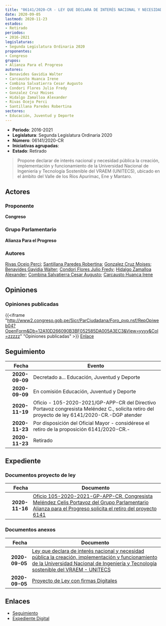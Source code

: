 ```yaml
---
title: "06141/2020-CR - LEY QUE DECLARA DE INTERÉS NACIONAL Y NECESIDAD PÚBLICA LA CREACIÓN, IMPLEMENTACIÓN Y FUNCIONAMIENTO DE LA UNIVERSIDAD NACIONAL DE INGENIERÍA Y TECNOLOGÍA SOSTENIBLE DEL VRAEM-UNITECS"
date: 2020-09-05
lastmod: 2020-11-23
estados:
- Retirado
periodos:
- 2016-2021
legislaturas:
- Segunda Legislatura Ordinaria 2020
proponentes:
- Congreso
grupos:
- Alianza Para el Progreso
autores:
- Benavides Gavidia Walter
- Carcausto Huanca Irene
- Combina Salvatierra Cesar Augusto
- Condori Flores Julio Fredy
- Gonzalez Cruz Moises
- Hidalgo Zamalloa Alexander
- Rivas Ocejo Perci
- Santillana Paredes Robertina
sectores:
- Educación, Juventud y Deporte
---
```

- **Periodo**: 2016-2021
- **Legislatura**: Segunda Legislatura Ordinaria 2020
- **Número**: 06141/2020-CR
- **Iniciativas agrupadas**: 
- **Estado**: Retirado

> Propone declarar de interés nacional y necesidad pública la creación, implementación y funcionamiento de la Universidad Nacional de Ingeniería y Tecnología Sostenible del VRAEM (UNITECS), ubicado en el ámbito del Valle de los Ríos Apurímac, Ene y Mantaro.


## Actores

### Proponente

**Congreso**

### Grupo Parlamentario

**Alianza Para el Progreso**

### Autores

[Rivas Ocejo Perci](mailto:mailto:privas@congreso.gob.pe); [Santillana Paredes Robertina](mailto:mailto:rsantillana@congreso.gob.pe); [Gonzalez Cruz Moises](mailto:mailto:mgonzalezc@congreso.gob.pe); [Benavides Gavidia Walter](mailto:mailto:wbenavides@congreso.gob.pe); [Condori Flores Julio Fredy](mailto:mailto:jcondori@congreso.gob.pe); [Hidalgo Zamalloa Alexander](mailto:mailto:ahidalgo@congreso.gob.pe); [Combina Salvatierra Cesar Augusto](mailto:mailto:ccombina@congreso.gob.pe); [Carcausto Huanca Irene](mailto:mailto:icarcausto@congreso.gob.pe)

## Opiniones

### Opiniones publicadas

{{<iframe "http://www2.congreso.gob.pe/Sicr/ParCiudadana/Foro_pvp.nsf/RepOpiweb04?OpenForm&Db=12A10D266090B3BF052585DA005A3EC3&View=yyyy&Col=zzzzz" "Opiniones publicadas" >}}
[Enlace](http://www2.congreso.gob.pe/Sicr/ParCiudadana/Foro_pvp.nsf/RepOpiweb04?OpenForm&Db=12A10D266090B3BF052585DA005A3EC3&View=yyyy&Col=zzzzz)


## Seguimiento

| Fecha | Evento |
|------:|--------|
| **2020-09-09** | Decretado a... Educación, Juventud y Deporte |
| **2020-09-09** | En comisión Educación, Juventud y Deporte |
| **2020-11-19** | Oficio - 105-2020-2021/GP-APP-CR del Directivo Portavoz congresista Meléndez C., solicita retiro del proyecto de ley 6141/2020-CR.-DGP atender |
| **2020-11-23** | Por disposición del Oficial Mayor - considérese el retiro de la proposición 6141/2020-CR.- |
| **2020-11-23** | Retirado |

## Expediente

### Documentos proyecto de ley

| Fecha | Documento |
|------:|-----------|
| **2020-11-16** | [Oficio 105-2020-2021-GP-APP-CR, Congresista Meléndez Celis Portavoz del Grupo Parlamentario Alianza para el Progreso solicita el retiro del proyecto 6141](http://www.leyes.congreso.gob.pe/Documentos/2016_2021/Retiro_de_Proyecto/OFICIO-105-2020-2021-GP-APP-CR.pdf) |

### Documentos anexos

| Fecha | Documento |
|------:|-----------|
| **2020-09-05** | [Ley que declara de interés nacional y necesidad pública la creación, implementación y funcionamiento de la Universidad Nacional de Ingeniería y Tecnología sostenible del VRAEM - UNITECS](http://www.leyes.congreso.gob.pe/Documentos/2016_2021/Proyectos_de_Ley_y_de_Resoluciones_Legislativas/PL06141-20200905.pdf) |
| **2020-09-05** | [Proyecto de Ley con firmas Digitales](http://www.leyes.congreso.gob.pe/Documentos/2016_2021/Proyectos_de_Ley_y_de_Resoluciones_Legislativas/Proyectos_Firmas_digitales/PL06141.pdf) |

## Enlaces

- [Seguimiento](http://www2.congreso.gob.pe/Sicr/TraDocEstProc/CLProLey2016.nsf/f7fff46988ca05b1052578e100829cc7/16dd2d848713d2c2052585da005b53bd?OpenDocument)
- [Expediente Digital](http://www2.congreso.gob.pe/Sicr/TraDocEstProc/Expvirt_2011.nsf/visbusqptramdoc1621/06141?opendocument)

